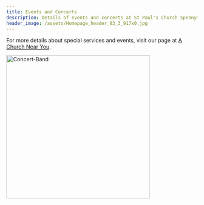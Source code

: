 ```yaml
---
title: Events and Concerts
description: Details of events and concerts at St Paul's Church Spennymoor.
header_image: /assets/Homepage_header_03_3_917x0.jpg
---
```

For more details about special services and events, visit our page at [A Church Near You](https://www.achurchnearyou.com/church/13565/).

<img width="378" alt="Concert-Band" src="https://github.com/stpaulsspennymoor/stpaulsspennymoor.github.io/assets/139633336/8903a086-0c2a-45a8-aaf8-14a8e35dec89">
